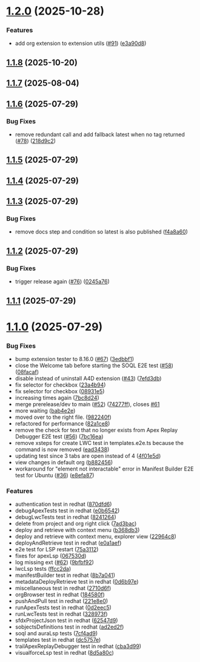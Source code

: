 # [1.2.0](https://github.com/forcedotcom/salesforcedx-vscode-automation-tests-redhat/compare/1.1.8...1.2.0) (2025-10-28)


### Features

* add org extension to extension utils ([#91](https://github.com/forcedotcom/salesforcedx-vscode-automation-tests-redhat/issues/91)) ([e3a90d8](https://github.com/forcedotcom/salesforcedx-vscode-automation-tests-redhat/commit/e3a90d84f1161f8faca81dd1d024e3f133058fa4))



## [1.1.8](https://github.com/forcedotcom/salesforcedx-vscode-automation-tests-redhat/compare/1.1.7...1.1.8) (2025-10-20)



## [1.1.7](https://github.com/forcedotcom/salesforcedx-vscode-automation-tests-redhat/compare/1.1.6...1.1.7) (2025-08-04)



## [1.1.6](https://github.com/forcedotcom/salesforcedx-vscode-automation-tests-redhat/compare/1.1.5...1.1.6) (2025-07-29)


### Bug Fixes

* remove redundant call and add fallback latest when no tag returned ([#78](https://github.com/forcedotcom/salesforcedx-vscode-automation-tests-redhat/issues/78)) ([218d9c2](https://github.com/forcedotcom/salesforcedx-vscode-automation-tests-redhat/commit/218d9c2db7e08a32abd5d2cfcdb2611710a2cf33))



## [1.1.5](https://github.com/forcedotcom/salesforcedx-vscode-automation-tests-redhat/compare/1.1.4...1.1.5) (2025-07-29)



## [1.1.4](https://github.com/forcedotcom/salesforcedx-vscode-automation-tests-redhat/compare/1.1.3...1.1.4) (2025-07-29)



## [1.1.3](https://github.com/forcedotcom/salesforcedx-vscode-automation-tests-redhat/compare/1.1.2...1.1.3) (2025-07-29)


### Bug Fixes

* remove docs step and condition so latest is also published ([f4a8a60](https://github.com/forcedotcom/salesforcedx-vscode-automation-tests-redhat/commit/f4a8a60bb25ba010b39108350aae153775e7568a))



## [1.1.2](https://github.com/forcedotcom/salesforcedx-vscode-automation-tests-redhat/compare/1.1.1...1.1.2) (2025-07-29)


### Bug Fixes

* trigger release again ([#76](https://github.com/forcedotcom/salesforcedx-vscode-automation-tests-redhat/issues/76)) ([0245a76](https://github.com/forcedotcom/salesforcedx-vscode-automation-tests-redhat/commit/0245a76807db0ac53b1693532ecc5565beff9a6f))



## [1.1.1](https://github.com/forcedotcom/salesforcedx-vscode-automation-tests-redhat/compare/1.1.0...1.1.1) (2025-07-29)



# [1.1.0](https://github.com/forcedotcom/salesforcedx-vscode-automation-tests-redhat/compare/067530dd59e3d90338596f7b620754decbc5851b...1.1.0) (2025-07-29)


### Bug Fixes

* bump extension tester to 8.16.0 ([#67](https://github.com/forcedotcom/salesforcedx-vscode-automation-tests-redhat/issues/67)) ([3edbbf1](https://github.com/forcedotcom/salesforcedx-vscode-automation-tests-redhat/commit/3edbbf13507c4635bf9f98b55576ced3a6c314fd))
* close the Welcome tab before starting the SOQL E2E test ([#58](https://github.com/forcedotcom/salesforcedx-vscode-automation-tests-redhat/issues/58)) ([08facaf](https://github.com/forcedotcom/salesforcedx-vscode-automation-tests-redhat/commit/08facafa0ea66a776bd6ec6309eea48d476eb65f))
* disable instead of uninstall A4D extension ([#43](https://github.com/forcedotcom/salesforcedx-vscode-automation-tests-redhat/issues/43)) ([7efd3db](https://github.com/forcedotcom/salesforcedx-vscode-automation-tests-redhat/commit/7efd3db6bd971099d1a56a373893dda1c3ccd59b))
* fix selector for checkbox ([23a4b94](https://github.com/forcedotcom/salesforcedx-vscode-automation-tests-redhat/commit/23a4b9417fa364024dc40cf30b5dad4b71854cc0))
* fix selector for checkbox ([08931e5](https://github.com/forcedotcom/salesforcedx-vscode-automation-tests-redhat/commit/08931e57c8c29b14d51dc79b117eb17b3a6fa896))
* increasing times again ([7bc8d24](https://github.com/forcedotcom/salesforcedx-vscode-automation-tests-redhat/commit/7bc8d24607ede76b3ba4ac9b96edc0a5e5920d84))
* merge prerelease/dev to main ([#52](https://github.com/forcedotcom/salesforcedx-vscode-automation-tests-redhat/issues/52)) ([74277ff](https://github.com/forcedotcom/salesforcedx-vscode-automation-tests-redhat/commit/74277ff4165b4ead66e85cb71ea4c4a7b1cc84e3)), closes [#61](https://github.com/forcedotcom/salesforcedx-vscode-automation-tests-redhat/issues/61)
* more waiting ([bab4e2e](https://github.com/forcedotcom/salesforcedx-vscode-automation-tests-redhat/commit/bab4e2e4989fe8b5775528d0fe6e473a85518d5d))
* moved over to the right file. ([982240f](https://github.com/forcedotcom/salesforcedx-vscode-automation-tests-redhat/commit/982240fb4237187c21e0c56b24139469069f7063))
* refactored for performance ([82a1ce8](https://github.com/forcedotcom/salesforcedx-vscode-automation-tests-redhat/commit/82a1ce8df2ea6110d87c0ec90da003ad6bf0b255))
* remove the check for text that no longer exists from Apex Replay Debugger E2E test ([#56](https://github.com/forcedotcom/salesforcedx-vscode-automation-tests-redhat/issues/56)) ([7bc16ea](https://github.com/forcedotcom/salesforcedx-vscode-automation-tests-redhat/commit/7bc16ea816a7323672dbed4690c3ff009fe46889))
* remove xsteps for create LWC test in templates.e2e.ts because the command is now removed ([ead3438](https://github.com/forcedotcom/salesforcedx-vscode-automation-tests-redhat/commit/ead3438176c5f0288edd157253c10725703ce93f))
* updating test since 3 tabs are open instead of 4 ([4f01e5d](https://github.com/forcedotcom/salesforcedx-vscode-automation-tests-redhat/commit/4f01e5d224cac78d3e269cbe279d759a0d613e4a))
* view changes in default org ([b882456](https://github.com/forcedotcom/salesforcedx-vscode-automation-tests-redhat/commit/b882456d4bf435e4318a970c061ae0b6aacdc15d))
* workaround for "element not interactable" error in Manifest Builder E2E test for Ubuntu ([#36](https://github.com/forcedotcom/salesforcedx-vscode-automation-tests-redhat/issues/36)) ([e8efa87](https://github.com/forcedotcom/salesforcedx-vscode-automation-tests-redhat/commit/e8efa87505f6aeb2cd99600c2dd3251ad615235a))


### Features

* authentication test in redhat ([870dfd6](https://github.com/forcedotcom/salesforcedx-vscode-automation-tests-redhat/commit/870dfd6a44019cb35c35b53fe3bdcb6467c078a0))
* debugApexTests test in redhat ([e0b6542](https://github.com/forcedotcom/salesforcedx-vscode-automation-tests-redhat/commit/e0b6542ceb33af9df8b2c57f7a8dcc015494b983))
* debugLwcTests test in redhat ([8241264](https://github.com/forcedotcom/salesforcedx-vscode-automation-tests-redhat/commit/82412646ac0932acd4111ef3ce938664492e6f7b))
* delete from project and org right click ([7ad3bac](https://github.com/forcedotcom/salesforcedx-vscode-automation-tests-redhat/commit/7ad3bac3ce1afea5930cc0bb8c384b957b04bd33))
* deploy and retrieve with context menu ([b368db3](https://github.com/forcedotcom/salesforcedx-vscode-automation-tests-redhat/commit/b368db378738e26ed255ebfeb51f2e66dc681550))
* deploy and retrieve with context menu, explorer view ([22964c8](https://github.com/forcedotcom/salesforcedx-vscode-automation-tests-redhat/commit/22964c810a557d5d2c7ad768818fed2c18df468d))
* deployAndRetrieve test in redhat ([e0a1aef](https://github.com/forcedotcom/salesforcedx-vscode-automation-tests-redhat/commit/e0a1aef97615b86631150fef088b54f9d89ef409))
* e2e test for LSP restart ([75a3112](https://github.com/forcedotcom/salesforcedx-vscode-automation-tests-redhat/commit/75a3112b7c562153987a2972139e5aef4b2d0116))
* fixes for apexLsp ([067530d](https://github.com/forcedotcom/salesforcedx-vscode-automation-tests-redhat/commit/067530dd59e3d90338596f7b620754decbc5851b))
* log missing ext ([#62](https://github.com/forcedotcom/salesforcedx-vscode-automation-tests-redhat/issues/62)) ([9bfbf92](https://github.com/forcedotcom/salesforcedx-vscode-automation-tests-redhat/commit/9bfbf922b4868ee3705843abdb166dfa6b3d7310))
* lwcLsp tests ([ffcc2da](https://github.com/forcedotcom/salesforcedx-vscode-automation-tests-redhat/commit/ffcc2da0a194522ccd3b1939c4aa3cee168b89e7))
* manifestBuilder test in redhat ([8b7a041](https://github.com/forcedotcom/salesforcedx-vscode-automation-tests-redhat/commit/8b7a0419364f2f4f85beb0cea1f7a8cc314c67f5))
* metadataDeployRetrieve test in redhat ([0d6b97e](https://github.com/forcedotcom/salesforcedx-vscode-automation-tests-redhat/commit/0d6b97ec78f3af5e860981ec9048a92111e3a58d))
* miscellaneous test in redhat ([2710d6f](https://github.com/forcedotcom/salesforcedx-vscode-automation-tests-redhat/commit/2710d6fa788adaba974b8bd37b15d5a0c09eb5c7))
* orgBrowser test in redhat ([184580f](https://github.com/forcedotcom/salesforcedx-vscode-automation-tests-redhat/commit/184580f48cb21800e983b764075234cc284b6742))
* pushAndPull test in redhat ([221e8e0](https://github.com/forcedotcom/salesforcedx-vscode-automation-tests-redhat/commit/221e8e0be6b65f26345285d10cc43994893174e4))
* runApexTests test in redhat ([0d2eec5](https://github.com/forcedotcom/salesforcedx-vscode-automation-tests-redhat/commit/0d2eec5fce68a3c92e91ac6b1656fcf3596f9310))
* runLwcTests test in redhat ([328973f](https://github.com/forcedotcom/salesforcedx-vscode-automation-tests-redhat/commit/328973f5f14666b6b385394488f1d621e0a47269))
* sfdxProjectJson test in redhat ([62547d9](https://github.com/forcedotcom/salesforcedx-vscode-automation-tests-redhat/commit/62547d9f52c870d3e04fe1526829244050d21d0f))
* sobjectsDefinitions test in redhat ([ad2ed2f](https://github.com/forcedotcom/salesforcedx-vscode-automation-tests-redhat/commit/ad2ed2f3735f6d135b763ffd7877866325bdeb10))
* soql and auraLsp tests ([7cf4ad9](https://github.com/forcedotcom/salesforcedx-vscode-automation-tests-redhat/commit/7cf4ad992c672d71ec1cb478261a9747ee433237))
* templates test in redhat ([dc5757e](https://github.com/forcedotcom/salesforcedx-vscode-automation-tests-redhat/commit/dc5757ec90fa046d6b8995d9833998b14ae895bc))
* trailApexReplayDebugger test in redhat ([cba3d99](https://github.com/forcedotcom/salesforcedx-vscode-automation-tests-redhat/commit/cba3d99d7e1736de09c61abe09e4cae31bbc7ffb))
* visualforceLsp test in redhat ([8d5a80c](https://github.com/forcedotcom/salesforcedx-vscode-automation-tests-redhat/commit/8d5a80c812408ff84d53db466d28ed334beba204))




